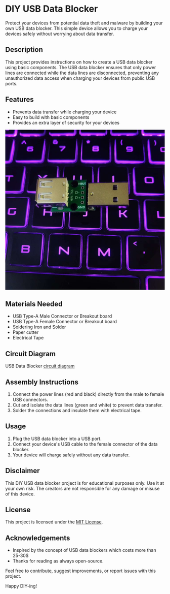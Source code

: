 # DIY USB Data Blocker

Protect your devices from potential data theft and malware by building your own USB data blocker. This simple device allows you to charge your devices safely without worrying about data transfer.

## Description

This project provides instructions on how to create a USB data blocker using basic components. The USB data blocker ensures that only power lines are connected while the data lines are disconnected, preventing any unauthorized data access when charging your devices from public USB ports.

## Features

- Prevents data transfer while charging your device
- Easy to build with basic components
- Provides an extra layer of security for your devices

![DIY USB Data Blocker](https://github.com/malwarekid/DIY-USB-DataBlocker/blob/main/img/top.jpg)

## Materials Needed

- USB Type-A Male Connector or Breakout board
- USB Type-A Female Connector or Breakout board
- Soldering Iron and Solder
- Paper cutter
- Electrical Tape

## Circuit Diagram

USB Data Blocker [circuit diagram]()

## Assembly Instructions

1. Connect the power lines (red and black) directly from the male to female USB connectors.
2. Cut and isolate the data lines (green and white) to prevent data transfer.
3. Solder the connections and insulate them with electrical tape.

## Usage

1. Plug the USB data blocker into a USB port.
2. Connect your device's USB cable to the female connector of the data blocker.
3. Your device will charge safely without any data transfer.

## Disclaimer

This DIY USB data blocker project is for educational purposes only. Use it at your own risk. The creators are not responsible for any damage or misuse of this device.

## License

This project is licensed under the [MIT License](LICENSE).

## Acknowledgements

- Inspired by the concept of USB data blockers which costs more than 25-30$
- Thanks for reading as always open-source.

Feel free to contribute, suggest improvements, or report issues with this project.

Happy DIY-ing!
